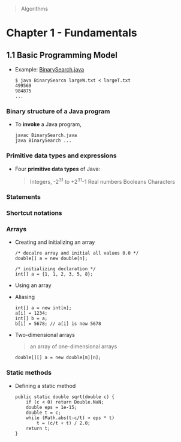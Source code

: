 > Algorithms

# Chapter 1 - Fundamentals

## 1.1 Basic Programming Model

* Example: [BinarySearch.java](BinarySearch.java)

  ```
  $ java BinarySearcn largeW.txt < largeT.txt
  499569
  984875
  ...
  ```

### Binary structure of a Java program

* To **invoke** a Java program,

  ```
  javac BinarySearch.java
  java BinarySearch ...
  ```

### Primitive data types and expressions

* Four **primitive data types** of Java:

  > Integers, -2<sup>31</sup> to +2<sup>31</sup>-1
  > Real numbers
  > Booleans
  > Characters

### Statements

### Shortcut notations

### Arrays

* Creating and initializing an array

  ```
  /* decalre array and initial all values 0.0 */
  double[] a = new double[n];
  
  /* initializing declaration */
  int[] a = {1, 1, 2, 3, 5, 8};
  ```

* Using an array

* Aliasing

  ```
  int[] a = new int[n];
  a[i] = 1234;
  int[] b = a;
  b[i] = 5678; // a[i] is now 5678
  ```

* Two-dimensional arrays

  > an array of one-dimensional arrays

  ```
  double[][] a = new double[m][n];  
  ```

### Static methods

* Defining a static method

  ```
  public static double sqrt(double c) {
      if (c < 0) return Double.NaN;
      double eps = 1e-15;
      double t = c;
      while (Math.abs(t-c/t) > eps * t)
          t = (c/t + t) / 2.0;
      return t;
  }
  ```